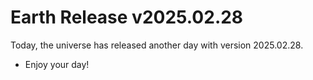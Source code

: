 # Earth Release v2025.02.28
Today, the universe has released another day with version 2025.02.28.
- Enjoy your day!
